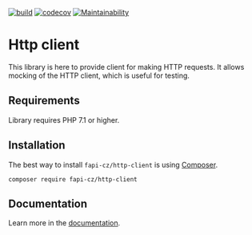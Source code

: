[![build](https://github.com/fapi-cz/http-client/actions/workflows/main.yml/badge.svg?branch=master)](https://github.com/fapi-cz/http-client/actions/workflows/main.yml)
[![codecov](https://codecov.io/gh/fapi-cz/http-client/branch/master/graph/badge.svg)](https://codecov.io/gh/fapi-cz/http-client)
[![Maintainability](https://api.codeclimate.com/v1/badges/b3f418c5e268f28b35b7/maintainability)](https://codeclimate.com/github/fapi-cz/http-client/maintainability)

# Http client
This library is here to provide client for making HTTP requests. 
It allows mocking of the HTTP client, which is useful for testing.

## Requirements
Library requires PHP 7.1 or higher.

## Installation
The best way to install `fapi-cz/http-client` is using [Composer](http://getcomposer.org/).

```
composer require fapi-cz/http-client
```

## Documentation
Learn more in the [documentation](docs/en/index.md).

